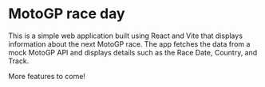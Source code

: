 # MotoGP race day


This is a simple web application built using React and Vite that displays information about the next MotoGP race. The app fetches the data from a mock MotoGP API and displays details such as the Race Date, Country, and Track.

More features to come!


